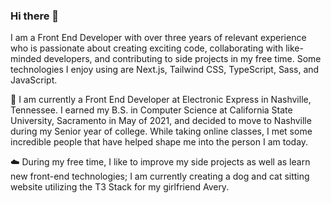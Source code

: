 ### Hi there 👋

I am a Front End Developer with over three years of relevant experience who is passionate about creating exciting code, collaborating with like-minded developers, and contributing to side projects in my free time. Some technologies I enjoy using are Next.js, Tailwind CSS, TypeScript, Sass, and JavaScript.

🚀 I am currently a Front End Developer at Electronic Express in Nashville, Tennessee.  I earned my B.S. in Computer Science at California State University, Sacramento in May of 2021, and decided to move to Nashville during my Senior year of college.  While taking online classes, I met some incredible people that have helped shape me into the person I am today.

☁️ During my free time, I like to improve my side projects as well as learn new front-end technologies; I am currently creating a dog and cat sitting website utilizing the T3 Stack for my girlfriend Avery.
